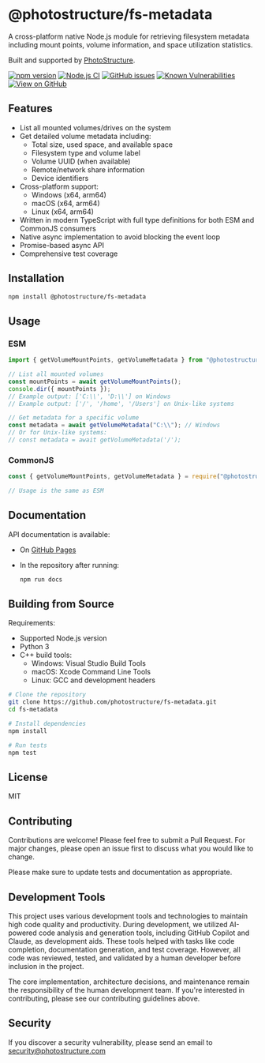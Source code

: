 # @photostructure/fs-metadata

A cross-platform native Node.js module for retrieving filesystem metadata including mount points, volume information, and space utilization statistics.

Built and supported by [PhotoStructure](https://photostructure.com).

[![npm version](https://img.shields.io/npm/v/@photostructure/fs-metadata.svg)](https://www.npmjs.com/package/@photostructure/fs-metadata)
[![Node.js CI](https://github.com/photostructure/fs-metadata/actions/workflows/test.yml/badge.svg)](https://github.com/photostructure/fs-metadata/actions/workflows/test.yml)
[![GitHub issues](https://img.shields.io/github/issues/photostructure/fs-metadata.svg)](https://github.com/photostructure/fs-metadata/issues)
[![Known Vulnerabilities](https://snyk.io/test/github/photostructure/fs-metadata/badge.svg?targetFile=package.json)](https://snyk.io/test/github/photostructure/fs-metadata?targetFile=package.json)
[![View on GitHub](https://img.shields.io/badge/View%20on-GitHub-blue)](https://github.com/photostructure/fs-metadata)

## Features

- List all mounted volumes/drives on the system
- Get detailed volume metadata including:
  - Total size, used space, and available space
  - Filesystem type and volume label
  - Volume UUID (when available)
  - Remote/network share information
  - Device identifiers
- Cross-platform support:
  - Windows (x64, arm64)
  - macOS (x64, arm64)
  - Linux (x64, arm64)
- Written in modern TypeScript with full type definitions for both ESM and CommonJS consumers
- Native async implementation to avoid blocking the event loop
- Promise-based async API
- Comprehensive test coverage

## Installation

```bash
npm install @photostructure/fs-metadata
```

## Usage

### ESM

```typescript
import { getVolumeMountPoints, getVolumeMetadata } from "@photostructure/fs-metadata";

// List all mounted volumes
const mountPoints = await getVolumeMountPoints();
console.dir({ mountPoints });
// Example output: ['C:\\', 'D:\\'] on Windows
// Example output: ['/', '/home', '/Users'] on Unix-like systems

// Get metadata for a specific volume
const metadata = await getVolumeMetadata("C:\\"); // Windows
// Or for Unix-like systems:
// const metadata = await getVolumeMetadata('/');
```

### CommonJS

```javascript
const { getVolumeMountPoints, getVolumeMetadata } = require("@photostructure/fs-metadata");

// Usage is the same as ESM
```

## Documentation

API documentation is available:

- On [GitHub Pages](https://photostructure.github.io/fs-metadata)
- In the repository after running:

  ```bash
  npm run docs
  ```

## Building from Source

Requirements:

- Supported Node.js version
- Python 3
- C++ build tools:
  - Windows: Visual Studio Build Tools
  - macOS: Xcode Command Line Tools
  - Linux: GCC and development headers

```bash
# Clone the repository
git clone https://github.com/photostructure/fs-metadata.git
cd fs-metadata

# Install dependencies
npm install

# Run tests
npm test
```

## License

MIT

## Contributing

Contributions are welcome! Please feel free to submit a Pull Request. For major changes, please open an issue first to discuss what you would like to change.

Please make sure to update tests and documentation as appropriate.

## Development Tools

This project uses various development tools and technologies to maintain high code quality and productivity. During development, we utilized AI-powered code analysis and generation tools, including GitHub Copilot and Claude, as development aids. These tools helped with tasks like code completion, documentation generation, and test coverage. However, all code was reviewed, tested, and validated by a human developer before inclusion in the project.

The core implementation, architecture decisions, and maintenance remain the responsibility of the human development team. If you're interested in contributing, please see our contributing guidelines above.

## Security

If you discover a security vulnerability, please send an email to [security@photostructure.com](mailto:security@photostructure.com)
